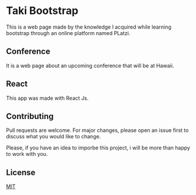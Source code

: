 # Taki Bootstrap

This is a web page made by the knowledge I acquired while learning bootstrap through an online platform named PLatzi.

## Conference

It is a web page about an upcoming conference that will be at Hawaii.

## React

This app was made with React Js.


## Contributing
Pull requests are welcome. For major changes, please open an issue first to discuss what you would like to change.

Please, if you have an idea to imporbe this project, i will be more than happy to work with you.

## License
[MIT](https://choosealicense.com/licenses/mit/)
